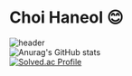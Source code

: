 # Choi Haneol 😊
![header](https://capsule-render.vercel.app/api?type=waving&color=gradient&customColorList=0,2,2,5,30&height=110&text=Choi%20Haneol&fontSize=90&fontColor=#FFFFFF)<br/>
![Anurag's GitHub stats](https://github-readme-stats.vercel.app/api?username=Choi-Haneol&show_icons=true&theme=radical)<br/>
[![Solved.ac
Profile](http://mazassumnida.wtf/api/v2/generate_badge?boj=soldream)](https://solved.ac/soldream)
